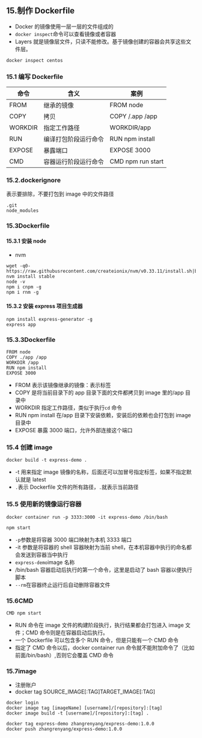 ## 15.制作 Dockerfile

* Docker 的镜像使用一层一层的文件组成的
* `docker inspect`命令可以查看镜像或者容器
* Layers 就是镜像层文件，只读不能修改。基于镜像创建的容器会共享这些文件层。

```
docker inspect centos
```

### 15.1 编写 Dockerfile

| 命令    | 含义                 | 案例              |
| ------- | -------------------- | ----------------- |
| FROM    | 继承的镜像           | FROM node         |
| COPY    | 拷贝                 | COPY /.app /app   |
| WORKDIR | 指定工作路径         | WORKDIR/app       |
| RUN     | 编译打包阶段运行命令 | RUN npm install   |
| EXPOSE  | 暴露端口             | EXPOSE 3000       |
| CMD     | 容器运行阶段运行命令 | CMD npm run start |

### 15.2.dockerignore

表示要排除，不要打包到 image 中的文件路径

```
.git
node_modules
```

### 15.3Dockerfile

#### 15.3.1 安装 node

* nvm

```
wget -q0- https://raw.githubusrecontent.com/createionix/nvm/v0.33.11/install.sh|bash
nvm install stable
node -v
npm i cnpm -g
npm i rnm -g
```

#### 15.3.2 安装 express 项目生成器

```
npm install express-generator -g
express app
```

### 15.3.3Dockerfile

```
FROM node
COPY ./app /app
WORKDIR /app
RUN npm install
EXPOSE 3000
```

* FROM 表示该镜像继承的镜像：表示标签
* COPY 是将当前目录下的 app 目录下面的文件都拷贝到 image 里的/app 目录中
* WORKDIR 指定工作路径，类似于执行`cd` 命令
* RUN npm install 在/app 目录下安装依赖，安装后的依赖也会打包到 image 目录中
* EXPOSE 暴露 3000 端口，允许外部连接这个端口

### 15.4 创建 image

```
docker build -t express-demo .
```

* -t 用来指定 image 镜像的名称，后面还可以加冒号指定标签，如果不指定默认就是 latest
* `.`表示 Dockerfile 文件的所有路径，`.`就表示当前路径

### 15.5 使用新的镜像运行容器

```
docker container run -p 3333:3000 -it express-demo /bin/bash
```

```
npm start
```

* `-p`参数是将容器 3000 端口映射为本机 3333 端口
* -it 参数是将容器的 shell 容器映射为当前 shell，在本机容器中执行的命名都会发送到容器当中执行
* `express-demo`image 名称
* /bin/bash 容器启动后执行的第一个命令，这里是启动了 bash 容器以便执行脚本
* `--rm`在容器终止运行后自动删除容器文件

### 15.6CMD

```
CMD npm start
```

* RUN 命令在 image 文件的构建阶段执行，执行结果都会打包进入 image 文件；CMD 命令则是在容器启动后执行。
* 一个 Dockerfile 可以包含多个 RUN 命令，但是只能有一个 CMD 命令
* 指定了 CMD 命令以后，docker container run 命令就不能附加命令了（比如前面/bin/bash）,否则它会覆盖 CMD 命令

### 15.7image

* 注册账户
* docker tag SOURCE_IMAGE[:TAG]TARGET_IMAGE[:TAG]

```
docker login
docker image tag [imageName] [username]/[repository]:[tag]
docker image build -t [username]/[repository]:[tag] .

docker tag express-demo zhangrenyang/express-demo:1.0.0
docker push zhangrenyang/express-demo:1.0.0
```
